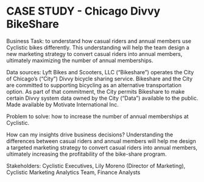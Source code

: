 # CASE STUDY - Chicago Divvy BikeShare

Business Task: to understand how casual riders and annual members use Cyclistic bikes differently. This understanding will help the team design a new marketing strategy to convert casual riders into annual members, ultimately maximizing the number of annual memberships.

Data sources: Lyft Bikes and Scooters, LLC (“Bikeshare”) operates the City of Chicago’s (“City”) Divvy bicycle sharing service. Bikeshare and the City are committed to supporting bicycling as an alternative transportation option. As part of that commitment, the City permits Bikeshare to make certain Divvy system data owned by the City (“Data”) available to the public. Made available by Motivate International Inc.

Problem to solve: how to increase the number of annual memberships at Cyclistic.

How can my insights drive business decisions? Understanding the differences between casual riders and annual members will help me design a targeted marketing strategy to convert casual riders into annual members, ultimately increasing the profitability of the bike-share program.

Stakeholders: Cyclistic Executives, Lily Moreno (Director of Marketing), Cyclistic Marketing Analytics Team, Finance Analysts

